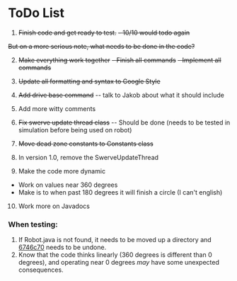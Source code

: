 # ToDo List

1. ~~Finish code and get ready to test.~~
 ~~- 10/10 would todo again~~
 
 ~~But on a more serious note, what needs to be done in the code?~~

2. ~~Make everything work together~~
 ~~- Finish all commands~~
 ~~- Implement all commands~~

3. ~~Update all formatting and syntax to Google Style~~

4. ~~Add drive base command~~ -- talk to Jakob about what it should include

5. Add more witty comments 

6. ~~Fix swerve update thread class~~ -- Should be done (needs to be tested in simulation before being used on robot)

7. ~~Move dead zone constants to Constants class~~

8. In version 1.0, remove the SwerveUpdateThread

9. Make the code more dynamic
 - Work on values near 360 degrees
 - Make is to when past 180 degrees it will finish a circle (I can't english)

10. Work more on Javadocs

### When testing: 
1. If Robot.java is not found, it needs to be moved up a directory and [6746c70](https://github.com/FIRST-Team-1699/2016-offseason-code/commit/6746c70e8035c67caea27f189c6aaa782f46231f) needs to be undone.
2. Know that the code thinks linearly (360 degrees is different than 0 degrees), and operating near 0 degrees *may* have some unexpected consequences.
